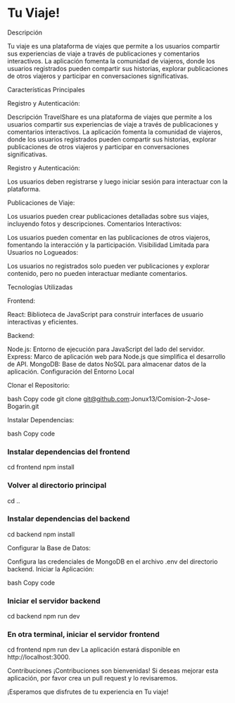 
# Tu Viaje! 



Descripción

Tu viaje es una plataforma de viajes que permite a los usuarios compartir sus experiencias de viaje a través de publicaciones y comentarios interactivos. La aplicación fomenta la comunidad de viajeros, donde los usuarios registrados pueden compartir sus historias, explorar publicaciones de otros viajeros y participar en conversaciones significativas.

Características Principales

Registro y Autenticación:

Descripción
TravelShare es una plataforma de viajes que permite a los usuarios compartir sus experiencias de viaje a través de publicaciones y comentarios interactivos. La aplicación fomenta la comunidad de viajeros, donde los usuarios registrados pueden compartir sus historias, explorar publicaciones de otros viajeros y participar en conversaciones significativas.


Registro y Autenticación:

Los usuarios deben registrarse y luego iniciar sesión para interactuar con la plataforma.

Publicaciones de Viaje:

Los usuarios pueden crear publicaciones detalladas sobre sus viajes, incluyendo fotos y descripciones.
Comentarios Interactivos:

Los usuarios pueden comentar en las publicaciones de otros viajeros, fomentando la interacción y la participación.
Visibilidad Limitada para Usuarios no Logueados:

Los usuarios no registrados solo pueden ver publicaciones y explorar contenido, pero no pueden interactuar mediante comentarios.

Tecnologías Utilizadas

Frontend:

React: Biblioteca de JavaScript para construir interfaces de usuario interactivas y eficientes.

Backend:

Node.js: Entorno de ejecución para JavaScript del lado del servidor.
Express: Marco de aplicación web para Node.js que simplifica el desarrollo de API.
MongoDB: Base de datos NoSQL para almacenar datos de la aplicación.
Configuración del Entorno Local

Clonar el Repositorio:

bash
Copy code
git clone git@github.com:Jonux13/Comision-2-Jose-Bogarin.git

Instalar Dependencias:

bash
Copy code
### Instalar dependencias del frontend

cd frontend
npm install

### Volver al directorio principal
cd ..

### Instalar dependencias del backend
cd backend
npm install

Configurar la Base de Datos:

Configura las credenciales de MongoDB en el archivo .env del directorio backend.
Iniciar la Aplicación:

bash
Copy code
### Iniciar el servidor backend
cd backend
npm run dev

### En otra terminal, iniciar el servidor frontend
cd frontend
npm run dev
La aplicación estará disponible en http://localhost:3000.

Contribuciones
¡Contribuciones son bienvenidas! Si deseas mejorar esta aplicación, por favor crea un pull request y lo revisaremos.


¡Esperamos que disfrutes de tu experiencia en Tu viaje!

